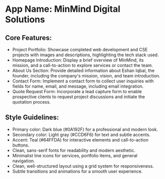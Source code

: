 # **App Name**: MinMind Digital Solutions

## Core Features:

- Project Portfolio: Showcase completed web development and CSE projects with images and descriptions, highlighting the tech stack used.
- Homepage Introduction: Display a brief overview of MinMind, its mission, and a call-to-action to explore services or contact the team.
- About Us Section: Provide detailed information about Eshan Iqbal, the founder, including the company's mission, vision, and team introduction.
- Contact Form: Implement a contact form to collect user inquiries with fields for name, email, and message, including email integration.
- Quote Request Form: Incorporate a lead capture form to enable prospective clients to request project discussions and initiate the quotation process.

## Style Guidelines:

- Primary color: Dark blue (#0A192F) for a professional and modern look.
- Secondary color: Light gray (#CCD6F6) for text and subtle accents.
- Accent: Teal (#64FFDA) for interactive elements and call-to-action buttons.
- Clean, sans-serif fonts for readability and modern aesthetic.
- Minimalist line icons for services, portfolio items, and general navigation.
- Clean, well-structured layout using a grid system for responsiveness.
- Subtle transitions and animations for a smooth user experience.